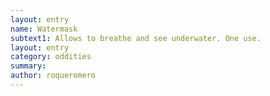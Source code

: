 ```yaml
---
layout: entry 
name: Watermask
subtext1: Allows to breathe and see underwater. One use.
layout: entry
category: oddities
summary: 
author: roqueromero
---
```


